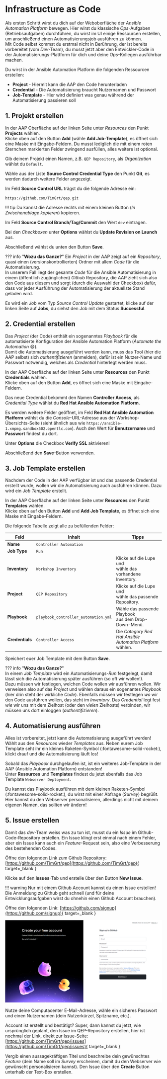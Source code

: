 # Infrastructure as Code

Als ersten Schritt wirst du dich auf der Weboberfläche der *Ansible Automation Platform* bewegen. Hier wirst du klassische *Ops*-Aufgaben (Betriebsaufgaben) durchführen, du wirst im UI einige Ressourcen erstellen, um anschließend einen Automatisierungsjob ausführen zu können.  
Mit Code selbst kommst du erstmal nicht in Berührung, der ist bereits vorbereitet (vom *Dev*-Team), du musst jetzt aber den Entwickler-Code in der Automatisierungs-Plattform für dich und deine *Ops*-Kollegen ausführbar machen.

Du wirst in der Ansible Automation Platform die folgenden Ressourcen erstellen:

* **Project** - Hiermit kann die AAP den Code herunterladen
* **Credential** - Die Automatisierung braucht Nutzernamen und Passwort
* **Job-Template** - Hier wird definiert was genau während der Automatisierung passieren soll

## 1. Projekt erstellen

In der AAP Oberfläche auf der linken Seite unter *Resources* den Punkt **Projects** wählen.  
Klicke oben auf den Button **Add** (wähle **Add Job-Template**), es öffnet sich eine Maske mit Eingabe-Feldern. Du musst lediglich die mit einem roten Sternchen markierten Felder zwingend ausfüllen, alles weitere ist optional.

Gib deinem Projekt einen Namen, z.B. `QEP Repository`, als *Organization* wählst du `Default`.

Wähle aus der Liste **Source Control Credential Type** den Punkt **Git**, es werden dadurch weitere Felder angezeigt.

Im Feld **Source Control URL** trägst du die folgende Adresse ein:

```text
https://github.com/TimGrt/qep.git
```

!!! tip
    Du kannst die Adresse rechts mit einem kleinen Button (*In Zwischenablage kopieren*) kopieren.

Im Feld **Source Control Branch/Tag/Commit** den Wert `dev` eintragen.  

Bei den *Checkboxen* unter **Options** wählst du **Update Revision on Launch** aus.

Abschließend wählst du unten den Button **Save**.

??? info "**Wozu das Ganze?**"
    Ein *Project* in der AAP zeigt auf ein *Repository*, quasi einen (versionskontrollierten) Ordner mit allem *Code* für die Automatisierung.  
    In unserem Fall liegt der gesamte *Code* für die Ansible Automatisierung in einem (öffentlich zugänglichen) *Github* Repository, die AAP zieht sich also den Code aus diesem und sorgt (durch die Auswahl der Checkbox) dafür, dass vor jeder Ausführung der Automatisierung der aktuellste Stand geladen wird.

Es wird ein *Job* vom Typ *Source Control Update* gestartet, klicke auf der linken Seite auf **Jobs**, du siehst den Job mit dem Status **Successful**.

## 2. Credential erstellen

Das *Project* (der Code) enthält ein sogenanntes *Playbook* für die automatisierte Konfiguration der Ansible Automation Platform (*Automate the Automation* :smile:).  
Damit die Automatisierung ausgeführt werden kann, muss das Tool (hier die AAP selbst) sich *authentifizieren* (anmelden), dafür ist ein Nutzer-Name und Passwort notwendig, welches als *Credential* hinterlegt werden muss.

In der AAP Oberfläche auf der linken Seite unter **Resources** den Punkt **Credentials** wählen.  
Klicke oben auf den Button **Add**, es öffnet sich eine Maske mit Eingabe-Feldern.

Das neue Credential bekommt den Namen **Controller Access**, als *Credential Type* wählst du **Red Hat Ansible Automation Platform**.

Es werden weitere Felder geöffnet, im Feld **Red Hat Ansible Automation Platform** wählst du die *Console*-URL-Adresse aus der Workshop-Übersichts-Seite (sieht ähnlich aus wie `https://ansible-1.xmpmg.sandbox502.opentlc.com`). Auch den Wert für **Benutzername** und **Passwort** findest du dort.

Unter **Options** die Checkbox **Verify SSL** aktivieren!

Abschließend den **Save**-Button verwenden.

## 3. Job Template erstellen

Nachdem der Code in der AAP verfügbar ist und das passende Credential erstellt wurde, wollen wir die Automatisierung auch ausführen können. Dazu wird ein *Job Template* erstellt.  

In der AAP Oberfläche auf der linken Seite unter **Resources** den Punkt **Templates** wählen.  
Klicke oben auf den Button **Add** und **Add Job Template**, es öffnet sich eine Maske mit Eingabe-Feldern.

Die folgende Tabelle zeigt alle zu befüllenden Felder:

| Feld            | Inhalt                               | Tipps                                                          |
| --------------- | ------------------------------------ | -------------------------------------------------------------- |
| **Name**        | `Controller Automation`              |                                                                |
| **Job Type**    | `Run`                                |                                                                |
| **Inventory**   | `Workshop Inventory`                 | Klicke auf die Lupe und<br>wähle das vorhandene Inventory.     |
| **Project**     | `QEP Repository`                     | Klicke auf die Lupe und<br>wähle das passende Repository.      |
| **Playbook**    | `playbook_controller_automation.yml` | Wähle das passende Playbook<br> aus dem Drop-Down-Menü.        |
| **Credentials** | `Controller Access`                  | Die *Category Red Hat Ansible<br> Automation Platform* wählen. |

Speichert euer Job Template mit dem Button **Save**.

??? info "**Wozu das Ganze?**"  
    In einem *Job Template* wird ein Automatisierungs-*Run* festgelegt, damit lässt sich die Automatisierung später ausführen (so oft wir wollen!).  
    Dazu müssen wir festlegen, welchen Code wollen wir ausführen wollen. Wir verweisen also auf das *Project* und wählen daraus ein sogenantes *Playbook* (hier drin steht der wirkliche *Code*). Ebenfalls müssen wir festlegen *wo* wir den Code ausführen wollen, das steht im *Inventory*. Das *Credential* legt fest *wie* wir uns mit dem Zielhost (oder den *vielen* Zielhosts) verbinden, wir müssen uns dort einloggen (*authentifizieren*).

## 4. Automatisierung ausführen

Alles ist vorbereitet, jetzt kann die Automatisierung ausgeführt werden!  
Wählt aus den *Resources* wieder *Templates* aus. Neben eurem Job Template seht ihr ein kleines Raketen-Symbol (:fontawesome-solid-rocket:), klickt drauf und die Automatisierung läuft los!

Sobald das *Playbook* durchgelaufen ist, ist ein weiteres Job-Template in der AAP (Ansible Automation Platform) entstanden!  
Unter **Resources** und **Templates** findest du jetzt ebenfalls das Job Template `Webserver Deployment`.  

Du kannst das Playbook ausführen mit dem kleinen Raketen-Symbol (:fontawesome-solid-rocket:), du wirst mit einer Abfrage (*Survey*) begrüßt. Hier kannst du den Webserver personalisieren, allerdings nicht mit deinem eigenen Namen, das sollten wir ändern!

## 5. Issue erstellen

Damit das *dev*-Team weiss was zu tun ist, musst du ein *Issue* im Github-Code-Repository erstellen. Ein Issue klingt erst einmal nach einem Fehler, aber ein Issue kann auch ein *Feature*-Request sein, also eine Verbesserung des bestehenden Codes.  

Öffne den folgenden Link zum Github Repository: [https://github.com/TimGrt/qep](https://github.com/TimGrt/qep){ target=_blank }  

Klicke auf den **Issues**-Tab und erstelle über den Button **New Issue**.  

!!! warning
    Nur mit einem Github Account kannst du einen Issue erstellen!  
    Die Anmeldung zu Github geht schnell (und für deine Entwicklungsaufgaben wirst du ohnehin einen Github Account brauchen).

Öffne den folgenden Link: [https://github.com/signup](https://github.com/signup){ target=_blank }

![Github Sign-Up Page](assets/images/GithubSignUp.png)

Nutze deine Computacenter E-Mail-Adresse, wähle ein sicheres Passwort und einen Nutzernamen (dein Nutzerkürzel, Spitzname, etc.).

Account ist erstellt und bestätigt? Super, dann kannst du jetzt, wie ursprünglich geplant, den Issue im QEP-Repository erstellen, hier ist nochmal der Link, direkt zur Issue-Seite: [https://github.com/TimGrt/qep/issues](https://github.com/TimGrt/qep/issues){ target=_blank }

Vergib einen aussagekräftigen Titel und beschreibe dein gewünschtes *Feature* (dein Name soll im *Survey* erscheinen, damit du den Webserver wie gewünscht personalisieren kannst). Den Issue über den **Create** Button unterhalb der Text-Box erstellen.

